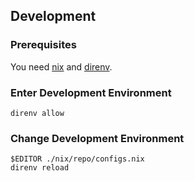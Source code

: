 ## Development

### Prerequisites

You need [nix](https://nixos.org/download.html) and [direnv](https://direnv.net/).

### Enter Development Environment

```console
direnv allow
```

### Change Development Environment

```console
$EDITOR ./nix/repo/configs.nix
direnv reload
```
